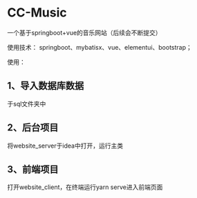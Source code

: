 # CC-Music
一个基于springboot+vue的音乐网站（后续会不断提交）

使用技术：
springboot、mybatisx、vue、elementui、bootstrap；

使用：
## 1、导入数据库数据
  于sql文件夹中
  
## 2、后台项目
  将website_server于idea中打开，运行主类

## 3、前端项目
  打开website_client，在终端运行yarn serve进入前端页面
